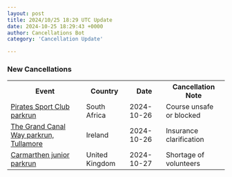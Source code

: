 ```yaml
---
layout: post
title: 2024/10/25 18:29 UTC Update
date: 2024-10-25 18:29:43 +0000
author: Cancellations Bot
category: 'Cancellation Update'

---
```


<h3>New Cancellations</h3>
<div class='hscrollable'>
<table style='width: 100%'>
    <tr>
        <th>Event</th>
        <th>Country</th>
        <th>Date</th>
        <th>Cancellation Note</th>
    </tr>
    <tr>
        <td><a href="https://www.parkrun.co.za/piratessportclub">Pirates Sport Club parkrun</a></td>
        <td>South Africa</td>
        <td>2024-10-26</td>
        <td>Course unsafe or blocked</td>
    </tr>
    <tr>
        <td><a href="https://www.parkrun.ie/thegrandcanalway">The Grand Canal Way parkrun, Tullamore</a></td>
        <td>Ireland</td>
        <td>2024-10-26</td>
        <td>Insurance clarification</td>
    </tr>
    <tr>
        <td><a href="https://www.parkrun.org.uk/carmarthen-juniors">Carmarthen junior parkrun</a></td>
        <td>United Kingdom</td>
        <td>2024-10-27</td>
        <td>Shortage of volunteers</td>
    </tr>
</table>
</div>
